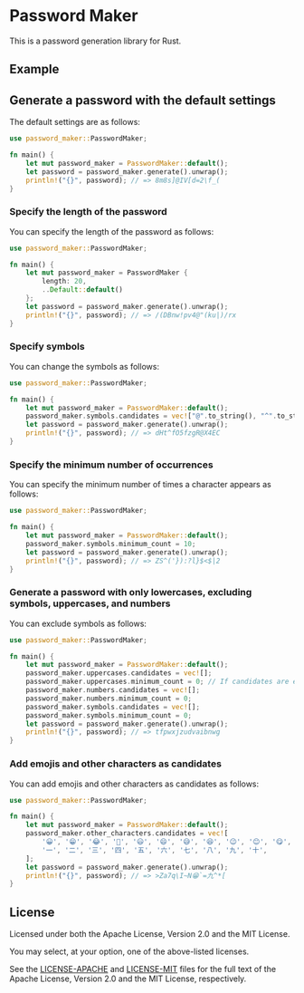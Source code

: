 # Password Maker

This is a password generation library for Rust.

## Example

## Generate a password with the default settings

The default settings are as follows:

```rust
use password_maker::PasswordMaker;

fn main() {
    let mut password_maker = PasswordMaker::default();
    let password = password_maker.generate().unwrap();
    println!("{}", password); // => 8m8s]@IV[d=2\f_(
}
```

### Specify the length of the password

You can specify the length of the password as follows:

```rust
use password_maker::PasswordMaker;

fn main() {
    let mut password_maker = PasswordMaker {
        length: 20,
        ..Default::default()
    };
    let password = password_maker.generate().unwrap();
    println!("{}", password); // => /(DBnw!pv4@"(ku|)/rx
}
```

### Specify symbols

You can change the symbols as follows:

```rust
use password_maker::PasswordMaker;

fn main() {
    let mut password_maker = PasswordMaker::default();
    password_maker.symbols.candidates = vec!["@".to_string(), "^".to_string()];
    let password = password_maker.generate().unwrap();
    println!("{}", password); // => dHt^fO5fzgR@X4EC
}
```

### Specify the minimum number of occurrences

You can specify the minimum number of times a character appears as follows:

```rust
use password_maker::PasswordMaker;

fn main() {
    let mut password_maker = PasswordMaker::default();
    password_maker.symbols.minimum_count = 10;
    let password = password_maker.generate().unwrap();
    println!("{}", password); // => ZS^('}):?l}$<$|2
}
```

### Generate a password with only lowercases, excluding symbols, uppercases, and numbers

You can exclude symbols as follows:

```rust
use password_maker::PasswordMaker;

fn main() {
    let mut password_maker = PasswordMaker::default();
    password_maker.uppercases.candidates = vec![];
    password_maker.uppercases.minimum_count = 0; // If candidates are empty, min must be 0, otherwise it will result in an error
    password_maker.numbers.candidates = vec![];
    password_maker.numbers.minimum_count = 0;
    password_maker.symbols.candidates = vec![];
    password_maker.symbols.minimum_count = 0;
    let password = password_maker.generate().unwrap();
    println!("{}", password); // => tfpwxjzudvaibnwg
}
```

### Add emojis and other characters as candidates

You can add emojis and other characters as candidates as follows:

```rust
use password_maker::PasswordMaker;

fn main() {
    let mut password_maker = PasswordMaker::default();
    password_maker.other_characters.candidates = vec![
        '😀', '😁', '😂', '🤣', '😃', '😄', '😅', '😆', '😉', '😊', '😋', '😎', '😍', '😘', '😗',
        '一', '二', '三', '四', '五', '六', '七', '八', '九', '十',
    ];
    let password = password_maker.generate().unwrap();
    println!("{}", password); // => >Za7q\I~N😁`=九^*[
}
```

## License

Licensed under both the Apache License, Version 2.0 and the MIT License.

You may select, at your option, one of the above-listed licenses.

See the [LICENSE-APACHE](./LICENSE-APACHE) and [LICENSE-MIT](./LICENSE-MIT) files for the full text of the Apache License, Version 2.0 and the MIT License, respectively.
